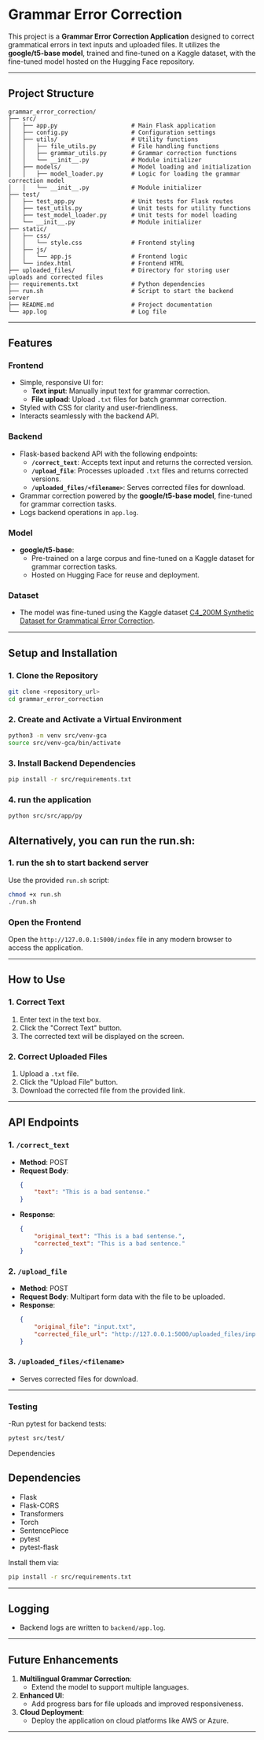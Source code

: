 # Grammar Error Correction

This project is a **Grammar Error Correction Application** designed to correct grammatical errors in text inputs and uploaded files. It utilizes the **google/t5-base model**, trained and fine-tuned on a Kaggle dataset, with the fine-tuned model hosted on the Hugging Face repository.

---

## **Project Structure**

```
grammar_error_correction/
├── src/
│   ├── app.py                     # Main Flask application
│   ├── config.py                  # Configuration settings
│   ├── utils/                     # Utility functions
│   │   ├── file_utils.py          # File handling functions
│   │   ├── grammar_utils.py       # Grammar correction functions
│   │   └── __init__.py            # Module initializer
│   ├── models/                    # Model loading and initialization
│   │   ├── model_loader.py        # Logic for loading the grammar correction model
│   │   └── __init__.py            # Module initializer
├── test/
│   ├── test_app.py                # Unit tests for Flask routes
│   ├── test_utils.py              # Unit tests for utility functions
│   ├── test_model_loader.py       # Unit tests for model loading
│   └── __init__.py                # Module initializer
├── static/
│   ├── css/
│   │   └── style.css              # Frontend styling
│   ├── js/
│   │   └── app.js                 # Frontend logic
│   └── index.html                 # Frontend HTML
├── uploaded_files/                # Directory for storing user uploads and corrected files
├── requirements.txt               # Python dependencies
├── run.sh                         # Script to start the backend server
├── README.md                      # Project documentation
└── app.log                        # Log file
```

---

## **Features**

### **Frontend**
- Simple, responsive UI for:
  - **Text input**: Manually input text for grammar correction.
  - **File upload**: Upload `.txt` files for batch grammar correction.
- Styled with CSS for clarity and user-friendliness.
- Interacts seamlessly with the backend API.

### **Backend**
- Flask-based backend API with the following endpoints:
  - **`/correct_text`**: Accepts text input and returns the corrected version.
  - **`/upload_file`**: Processes uploaded `.txt` files and returns corrected versions.
  - **`/uploaded_files/<filename>`**: Serves corrected files for download.
- Grammar correction powered by the **google/t5-base model**, fine-tuned for grammar correction tasks.
- Logs backend operations in `app.log`.

### **Model**
- **google/t5-base**:
  - Pre-trained on a large corpus and fine-tuned on a Kaggle dataset for grammar correction tasks.
  - Hosted on Hugging Face for reuse and deployment.

### **Dataset**
- The model was fine-tuned using the Kaggle dataset [C4_200M Synthetic Dataset for Grammatical Error Correction](https://www.kaggle.com/datasets/a0155991rliwei/c4-200m).

---

## **Setup and Installation**

### **1. Clone the Repository**
```bash
git clone <repository_url>
cd grammar_error_correction
```

### **2. Create and Activate a Virtual Environment**
```bash
python3 -m venv src/venv-gca
source src/venv-gca/bin/activate
```

### **3. Install Backend Dependencies**
```bash
pip install -r src/requirements.txt
```
### **4. run the application**
```bash
python src/src/app/py
```

## **Alternatively, you can run the run.sh:**
### **1. run the sh to start backend server**
Use the provided `run.sh` script:
```bash
chmod +x run.sh
./run.sh
```

### **Open the Frontend**
Open the `http://127.0.0.1:5000/index` file in any modern browser to access the application.
    
---

## **How to Use**

### **1. Correct Text**
1. Enter text in the text box.
2. Click the "Correct Text" button.
3. The corrected text will be displayed on the screen.

### **2. Correct Uploaded Files**
1. Upload a `.txt` file.
2. Click the "Upload File" button.
3. Download the corrected file from the provided link.

---

## **API Endpoints**

### **1. `/correct_text`**
- **Method**: POST
- **Request Body**:
  ```json
  {
      "text": "This is a bad sentense."
  }
  ```
- **Response**:
  ```json
  {
      "original_text": "This is a bad sentense.",
      "corrected_text": "This is a bad sentence."
  }
  ```

### **2. `/upload_file`**
- **Method**: POST
- **Request Body**: Multipart form data with the file to be uploaded.
- **Response**:
  ```json
  {
      "original_file": "input.txt",
      "corrected_file_url": "http://127.0.0.1:5000/uploaded_files/input_corrected.txt"
  }
  ```

### **3. `/uploaded_files/<filename>`**
- Serves corrected files for download.

---

### **Testing**
-Run pytest for backend tests:

```bash 
pytest src/test/
```

Dependencies

## **Dependencies**
- Flask
- Flask-CORS
- Transformers
- Torch
- SentencePiece
- pytest 
- pytest-flask

Install them via:
```bash
pip install -r src/requirements.txt
```

---

## **Logging**
- Backend logs are written to `backend/app.log`.

---

## **Future Enhancements**
1. **Multilingual Grammar Correction**:
   - Extend the model to support multiple languages.
2. **Enhanced UI**:
   - Add progress bars for file uploads and improved responsiveness.
3. **Cloud Deployment**:
   - Deploy the application on cloud platforms like AWS or Azure.

---
